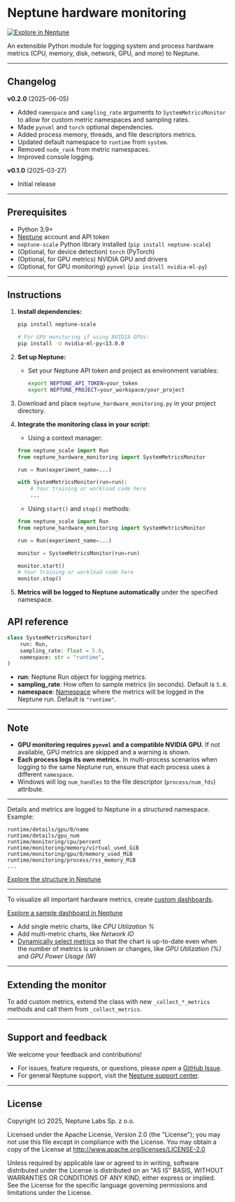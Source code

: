 # Neptune hardware monitoring

[![Explore in Neptune][Explore in Neptune badge]][Neptune dashboard]


An extensible Python module for logging system and process hardware metrics (CPU, memory, disk, network, GPU, and more) to Neptune.

---

## Changelog

**v0.2.0** (2025-06-05)
- Added `namespace` and `sampling_rate` arguments to `SystemMetricsMonitor` to allow for custom metric namespaces and sampling rates.
- Made `pynvml` and `torch` optional dependencies.
- Added process memory, threads, and file descriptors metrics.
- Updated default namespace to `runtime` from `system`.
- Removed `node_rank` from metric namespaces.
- Improved console logging.

**v0.1.0** (2025-03-27)
- Initial release

---

## Prerequisites

- Python 3.9+
- [Neptune](https://scale.neptune.ai/) account and API token
- `neptune-scale` Python library installed (`pip install neptune-scale`)
- (Optional, for device detection) `torch` (PyTorch)
- (Optional, for GPU metrics) NVIDIA GPU and drivers
- (Optional, for GPU monitoring) `pynvml` (`pip install nvidia-ml-py`)

---

## Instructions

1. **Install dependencies:**
   ```bash
   pip install neptune-scale

   # For GPU monitoring if using NVIDIA GPUs:
   pip install -U nvidia-ml-py<13.0.0
   ```

2. **Set up Neptune:**
   - Set your Neptune API token and project as environment variables:
     ```bash
     export NEPTUNE_API_TOKEN=your_token
     export NEPTUNE_PROJECT=your_workspace/your_project
     ```

3. Download and place `neptune_hardware_monitoring.py` in your project directory.

4. **Integrate the monitoring class in your script:**  
   - Using a context manager:
    ```python
    from neptune_scale import Run
    from neptune_hardware_monitoring import SystemMetricsMonitor

    run = Run(experiment_name=...)

    with SystemMetricsMonitor(run=run):
        # Your training or workload code here
        ...
    ```
    - Using `start()` and `stop()` methods:
    ```python
    from neptune_scale import Run
    from neptune_hardware_monitoring import SystemMetricsMonitor

    run = Run(experiment_name=...)

    monitor = SystemMetricsMonitor(run=run)

    monitor.start()
    # Your training or workload code here
    monitor.stop()
    ```

5. **Metrics will be logged to Neptune automatically** under the specified namespace.

## API reference

```python
class SystemMetricsMonitor(
    run: Run,
    sampling_rate: float = 5.0,
    namespace: str = "runtime",
)
```
- **run**: Neptune Run object for logging metrics.
- **sampling_rate**: How often to sample metrics (in seconds). Default is `5.0`.
- **namespace**: [Namespace][Docs namespaces and attributes] where the metrics will be logged in the Neptune run. Default is `"runtime"`.

---

## Note

- **GPU monitoring requires `pynvml` and a compatible NVIDIA GPU.** If not available, GPU metrics are skipped and a warning is shown.
- **Each process logs its own metrics.** In multi-process scenarios when logging to the same Neptune run, ensure that each process uses a different `namespace`.
- Windows will log `num_handles` to the file descriptor (`process/num_fds`) attribute.

---

Details and metrics are logged to Neptune in a structured namespace. Example:

```
runtime/details/gpu/0/name
runtime/details/gpu_num
runtime/monitoring/cpu/percent
runtime/monitoring/memory/virtual_used_GiB
runtime/monitoring/gpu/0/memory_used_MiB
runtime/monitoring/process/rss_memory_MiB
...
```

[Explore the structure in Neptune][Neptune attributes]

---
To visualize all important hardware metrics, create [custom dashboards][Docs custom dashboards].

[Explore a sample dashboard in Neptune][Neptune dashboard]

- Add single metric charts, like _CPU Utilization %_
- Add multi-metric charts, like _Network IO_
- [Dynamically select metrics][Docs dynamic metric selection] so that the chart is up-to-date even when the number of metrics is unknown or changes, like _GPU Utilization (%)_ and _GPU Power Usage (W)_

---

## Extending the monitor

To add custom metrics, extend the class with new `_collect_*_metrics` methods and call them from `_collect_metrics`.

---

## Support and feedback

We welcome your feedback and contributions!
- For issues, feature requests, or questions, please open a [GitHub Issue][Github issues].
- For general Neptune support, visit the [Neptune support center][Support center].

---

## License

Copyright (c) 2025, Neptune Labs Sp. z o.o.

Licensed under the Apache License, Version 2.0 (the "License");
you may not use this file except in compliance with the License.
You may obtain a copy of the License at http://www.apache.org/licenses/LICENSE-2.0

Unless required by applicable law or agreed to in writing, software distributed under the License is distributed on an "AS IS" BASIS,
WITHOUT WARRANTIES OR CONDITIONS OF ANY KIND, either express or implied.
See the License for the specific language governing permissions and limitations under the License.

<!-- Ref links -->
[Docs custom dashboards]: https://docs.neptune.ai/custom_dashboard
[Docs dynamic metric selection]: https://docs.neptune.ai/chart_widget/#dynamic-metric-selection
[Docs namespaces and attributes]: https://docs.neptune.ai/namespaces_and_attributes/
[Explore in Neptune badge]: https://neptune.ai/wp-content/uploads/2024/01/neptune-badge.svg
[Github issues]: https://github.com/neptune-ai/scale-examples/issues/new
[Neptune attributes]: https://scale.neptune.ai/o/examples/org/showcase/runs/details?viewId=9f113328-75aa-4c61-9aa8-5bbdffa90879&detailsTab=attributes&runIdentificationKey=hardware_monitoring&type=experiment&experimentsOnly=true&runsLineage=FULL&lbViewUnpacked=true&sortBy=%5B%22sys%2Fcreation_time%22%5D&sortFieldType=%5B%22datetime%22%5D&sortFieldAggregationMode=%5B%22auto%22%5D&sortDirection=%5B%22descending%22%5D&suggestionsEnabled=false&query=&experimentOnly=true&path=runtime%2F
[Neptune dashboard]: https://scale.neptune.ai/o/examples/org/showcase/runs/details?viewId=9f113328-75aa-4c61-9aa8-5bbdffa90879&detailsTab=dashboard&dashboardId=9f11330c-e4ff-413a-9faa-9e10e5b3f7ee&runIdentificationKey=hardware_monitoring&type=experiment&experimentsOnly=true&runsLineage=FULL&lbViewUnpacked=true&sortBy=%5B%22sys%2Fcreation_time%22%5D&sortFieldType=%5B%22datetime%22%5D&sortFieldAggregationMode=%5B%22auto%22%5D&sortDirection=%5B%22descending%22%5D&suggestionsEnabled=false&query=&experimentOnly=true
[Support center]: https://support.neptune.ai/
